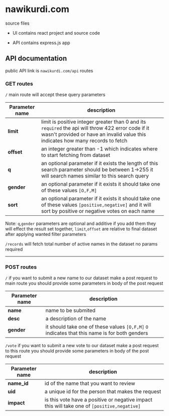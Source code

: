
# nawikurdi.com

source files

* UI contains react project and source code

* API contains express.js app

  

## API documentation

public API link is `nawikurdi.com/api` routes

### GET routes
`/` main route will accept these query parameters

|Parameter name  | description |
|--|--|
| **limit** | limit is positive integer greater than 0 and its `required` the api will throw 422 error code if it wasn't provided or have an invalid value this indicates how many records to fetch |
| **offset** | an integer greater than -1 which indicates where to start fetching from dataset |
| **q** | an optional parameter if it exists  the length of this search parameter should be between 1->255 it will search names similar to this search query  |
| **gender** | an optional parameter if it exists  it should take one of these values `[O,F,M]`  |
| **sort** | an optional parameter if it exists  it should take one of these values `[positive,negative]`  and it will sort by positive or negative votes on each name|

Note: `q`,`gender` parameters are optional and additive if you add them they will effect the result set together, `limit`,`offset` are relative to final dataset after applying wanted filter parameters

`/records`  will fetch total number of active names in the dataset no params required

------------------------

### POST routes
`/` if you want to submit a new name to our dataset make a post request to main route you should provide some parameters in body of the post request

|Parameter name  | description |
|--|--|
| **name** | name to be submited |
| **desc** | a description of the name |
| **gender** |it should take one of these values `[O,F,M]` `O` indicates that this name is for both genders  |

`/vote` if you want to submit a new vote to our dataset make a post request to this route you should provide some parameters in body of the post request

|Parameter name  | description |
|--|--|
| **name_id** | id of the name that you want to review |
| **uid** | a unique id for the person that makes the request |
| **impact** | is this vote have a positive or negative impact this will take one of  `[positive,negative]` |



